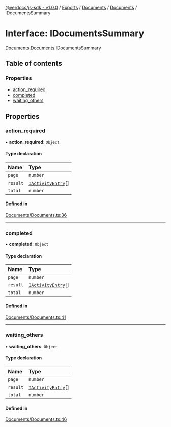 [@verdocs/js-sdk - v1.0.0](../README.md) / [Exports](../modules.md) / [Documents](../modules/Documents.md) / [Documents](../modules/Documents.Documents-1.md) / IDocumentsSummary

# Interface: IDocumentsSummary

[Documents](../modules/Documents.md).[Documents](../modules/Documents.Documents-1.md).IDocumentsSummary

## Table of contents

### Properties

- [action_required](Documents.Documents-1.IDocumentsSummary.md#action_required)
- [completed](Documents.Documents-1.IDocumentsSummary.md#completed)
- [waiting_others](Documents.Documents-1.IDocumentsSummary.md#waiting_others)

## Properties

### action\_required

• **action\_required**: `Object`

#### Type declaration

| Name | Type |
| :------ | :------ |
| `page` | `number` |
| `result` | [`IActivityEntry`](Documents.Documents-1.IActivityEntry.md)[] |
| `total` | `number` |

#### Defined in

[Documents/Documents.ts:36](https://github.com/Verdocs/js-sdk/blob/4c3fec6/src/Documents/Documents.ts#L36)

___

### completed

• **completed**: `Object`

#### Type declaration

| Name | Type |
| :------ | :------ |
| `page` | `number` |
| `result` | [`IActivityEntry`](Documents.Documents-1.IActivityEntry.md)[] |
| `total` | `number` |

#### Defined in

[Documents/Documents.ts:41](https://github.com/Verdocs/js-sdk/blob/4c3fec6/src/Documents/Documents.ts#L41)

___

### waiting\_others

• **waiting\_others**: `Object`

#### Type declaration

| Name | Type |
| :------ | :------ |
| `page` | `number` |
| `result` | [`IActivityEntry`](Documents.Documents-1.IActivityEntry.md)[] |
| `total` | `number` |

#### Defined in

[Documents/Documents.ts:46](https://github.com/Verdocs/js-sdk/blob/4c3fec6/src/Documents/Documents.ts#L46)
